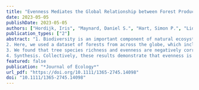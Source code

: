 ```yaml
---
title: "Evenness Mediates the Global Relationship between Forest Productivity and Richness"
date: 2023-05-05
publishDate: 2023-05-05
authors: ["Hordijk, Iris", "Maynard, Daniel S.", "Hart, Simon P.", "Lidong, Mo", "Ter Steege, Hans", "Liang, Jingjing", "de-Miguel, Sergio", "Nabuurs, Gert-Jan", "Reich, Peter B.", "Abegg, Meinrad", "Adou Yao, C. Yves", "Alberti, Giorgio", "Almeyda Zambrano, Angelica M.", "Alvarado, Braulio V.", "Esteban, Alvarez-Davila", "Alvarez-Loayza, Patricia", "Alves, Luciana F.", "Ammer, Christian", "Antón-Fernández, Clara", "Araujo-Murakami, Alejandro", "Arroyo, Luzmila", "Avitabile, Valerio", "Aymard C, Gerardo A.", "Baker, Timothy", "Bałazy, Radomir", "Banki, Olaf", "Barroso, Jorcely", "Bastian, Meredith L.", "Bastin, Jean-Francois", "Birigazzi, Luca", "Birnbaum, Philippe", "Bitariho, Robert", "Boeckx, Pascal", "Bongers, Frans", "Bouriaud, Olivier", "Brancalion, Pedro H. S.", "Brandl, Susanne", "Brienen, Roel", "Broadbent, Eben N.", "Bruelheide, Helge", "Bussotti, Filippo", "Cazzolla Gatti, Roberto", "César, Ricardo G.", "Cesljar, Goran", "Chazdon, Robin", "Chen, Han Y. H.", "Chisholm, Chelsea", "Cienciala, Emil", "Clark, Connie J.", "Clark, David B.", "Colletta, Gabriel", "Coomes, David", "Cornejo Valverde, Fernando", "Corral-Rivas, Jose J.", "Crim, Philip", "Cumming, Jonathan", "Dayanandan, Selvadurai", "De Gasper, André L.", "Decuyper, Mathieu", "Derroire, Géraldine", "DeVries, Ben", "Djordjevic, Ilija", "Iêda, Amaral", "Dourdain, Aurélie", "Nestor Laurier, Engone Obiang", "Enquist, Brian", "Eyre, Teresa", "Fandohan, Adandé Belarmain", "Fayle, Tom M.", "Ferreira, Leandro V.", "Feldpausch, Ted R.", "Finér, Leena", "Fischer, Markus", "Fletcher, Christine", "Frizzera, Lorenzo", "Gamarra, Javier G. P.", "Gianelle, Damiano", "Glick, Henry B.", "Harris, David", "Hector, Andrew", "Hemp, Andreas", "Hengeveld, Geerten", "Hérault, Bruno", "Herbohn, John", "Hillers, Annika", "Honorio Coronado, Eurídice N.", "Hui, Cang", "Cho, Hyunkook", "Ibanez, Thomas", "Bin Jung, Il", "Imai, Nobuo", "Jagodzinski, Andrzej M.", "Jaroszewicz, Bogdan", "Johanssen, Vivian", "Joly, Carlos A.", "Jucker, Tommaso", "Karminov, Viktor", "Kartawinata, Kuswata", "Kearsley, Elizabeth", "Kenfack, David", "Kennard, Deborah", "Kepfer-Rojas, Sebastian", "Keppel, Gunnar", "Khan, Mohammed Latif", "Killeen, Timothy", "Hyun Seok, Kim", "Kitayama, Kanehiro", "Köhl, Michael", "Korjus, Henn", "Kraxner, Florian", "Laarmann, Diana", "Lang, Mait", "Lewis, Simon", "Lu, Huicui", "Lukina, Natalia", "Maitner, Brian", "Malhi, Yadvinder", "Marcon, Eric", "Marimon, Beatriz Schwantes", "Marimon-Junior, Ben Hur", "Marshall, Andrew Robert", "Martin, Emanuel", "Martynenko, Olga", "Meave, Jorge A.", "Melo-Cruz, Omar", "Mendoza, Casimiro", "Merow, Cory", "Stanislaw, Miscicki", "Mendoza, Abel Monteagudo", "Moreno, Vanessa", "Mukul, Sharif A.", "Mundhenk, Philip", "Nava-Miranda, Maria G.", "Neill, David", "Neldner, Victor", "Nevenic, Radovan", "Ngugi, Michael", "Niklaus, Pascal A.", "Oleksyn, Jacek", "Ontikov, Petr", "Ortiz-Malavasi, Edgar", "Pan, Yude", "Paquette, Alain", "Parada-Gutierrez, Alexander", "Parfenova, Elena", "Park, Minjee", "Parren, Marc", "Parthasarathy, Narayanaswamy", "Peri, Pablo L.", "Pfautsch, Sebastian", "Phillips, Oliver L.", "Picard, Nicolas", "Piedade, Maria Teresa", "Piotto, Daniel", "Pitman, Nigel C. A.", "Polo, Irina", "Poorter, Lourens", "Poulsen, Axel Dalberg", "Poulsen, John R.", "Pretzsch, Hans", "Ramirez Arevalo, Freddy", "Restrepo-Correa, Zorayda", "Rodeghiero, Mirco", "Rolim, Samir", "Roopsind, Anand", "Rovero, Francesco", "Rutishauser, Ervan", "Saikia, Purabi", "Salas-Eljatib, Christian", "Schall, Peter", "Schepaschenko, Dmitry", "Scherer-Lorenzen, Michael", "Schmid, Bernhard", "Schöngart, Jochen", "Searle, Eric B.", "Šebeň, Vladimír", "Serra-Diaz, Josep M.", "Sheil, Douglas", "Shvidenko, Anatoly", "Silva-Espejo, Javier", "Silveira, Marcos", "Singh, James", "Sist, Plinio", "Slik, Ferry", "Sonké, Bonaventure", "Souza, Alexandre F.", "Stereńczak, Krzysztof", "Svenning, Jens-Christian", "Svoboda, Miroslav", "Swanepoel, Ben", "Targhetta, Natalia", "Tchebakova, Nadja", "Thomas, Raquel", "Tikhonova, Elena", "Umunay, Peter", "Usoltsev, Vladimir", "Valencia, Renato", "Valladares, Fernando", "Van Der Plas, Fons", "Tran, Do Van", "Van Nuland, Michael E.", "Vasquez Martinez, Rodolfo", "Verbeeck, Hans", "Viana, Helder", "Vibrans, Alexander C.", "Vieira, Simone", "Von Gadow, Klaus", "Wang, Hua-Feng", "Watson, James", "Werner, Gijsbert D. A.", "Wiser, Susan K.", "Wittmann, Florian", "Wortel, Verginia", "Zagt, Roderick", "Zawila-Niedzwiecki, Tomasz", "Zhang, Chunyu", "Zhao, Xiuhai", "Zhou, Mo", "Zhu, Zhi-Xin", "Zo-Bi, Irie Casimir", "Crowther, Thomas W."]
publication_types: ["2"]
abstract: "1. Biodiversity is an important component of natural ecosystems, with higher species richness often correlating with an increase in ecosystem productivity. Yet, this relationship varies substantially across environments, typically becoming less pronounced at high levels of species richness. However, species richness alone cannot reflect all important properties of a community, including community evenness, which may mediate the relationship between biodiversity and productivity. If the evenness of a community correlates negatively with richness across forests globally, then a greater number of species may not always increase overall diversity and productivity of the system. Theoretical work and local empirical studies have shown that the effect of evenness on ecosystem functioning may be especially strong at high richness levels, yet the consistency of this remains untested at a global scale.
2. Here, we used a dataset of forests from across the globe, which includes composition, biomass accumulation and net primary productivity, to explore whether productivity correlates with community evenness and richness in a way that evenness appears to buffer the effect of richness. Specifically, we evaluated whether low levels of evenness in speciose communities correlate with the attenuation of the richness–productivity relationship.
3. We found that tree species richness and evenness are negatively correlated across forests globally, with highly speciose forests typically comprising a few dominant and many rare species. Furthermore, we found that the correlation between diversity and productivity changes with evenness: at low richness, uneven communities are more productive, while at high richness, even communities are more productive.
4. Synthesis. Collectively, these results demonstrate that evenness is an integral component of the relationship between biodiversity and productivity, and that the attenuating effect of richness on forest productivity might be partly explained by low evenness in speciose communities. Productivity generally increases with species richness, until reduced evenness limits the overall increases in community diversity. Our research suggests that evenness is a fundamental component of biodiversity–ecosystem function relationships, and is of critical importance for guiding conservation and sustainable ecosystem management decisions."
featured: false
publication: "*Journal of Ecology*"
url_pdf: "https://doi.org/10.1111/1365-2745.14098"
doi: "10.1111/1365-2745.14098"
---
```


<span class="__dimensions_badge_embed__" data-doi="10.1111/1365-2745.14098"></span><script async src="https://badge.dimensions.ai/badge.js" charset="utf-8"></script>
